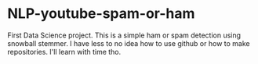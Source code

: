 # NLP-youtube-spam-or-ham
First Data Science project.
This is a simple ham or spam detection using snowball stemmer. I have less to no idea how to use github or how to make repositories. I'll learn with time tho.

